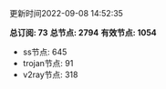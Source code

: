 更新时间2022-09-08 14:52:35

**总订阅: 73**
**总节点: 2794**
**有效节点: 1054**
- ss节点: 645
- trojan节点: 91
- v2ray节点: 318
